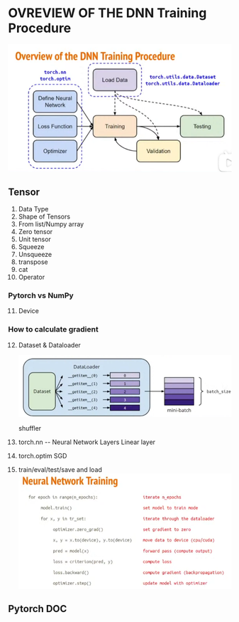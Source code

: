 # OVREVIEW OF THE DNN Training Procedure
![avatar](./pytorch.png)

## Tensor
1. Data Type
2. Shape of Tensors
3. From list/Numpy array
4. Zero tensor
5. Unit tensor
6. Squeeze
7. Unsqueeze
8. transpose
9. cat
10. Operator

### Pytorch vs NumPy

11. Device
    
### How to calculate gradient

12. Dataset & Dataloader
    
    ![avatar](/HongYi_Li_ML/dataloader.png)

    shuffler


13. torch.nn -- Neural Network Layers 
    Linear layer

14. torch.optim 
    SGD

15. train/eval/test/save and load
    ![avatar](./training.png)

## Pytorch DOC
